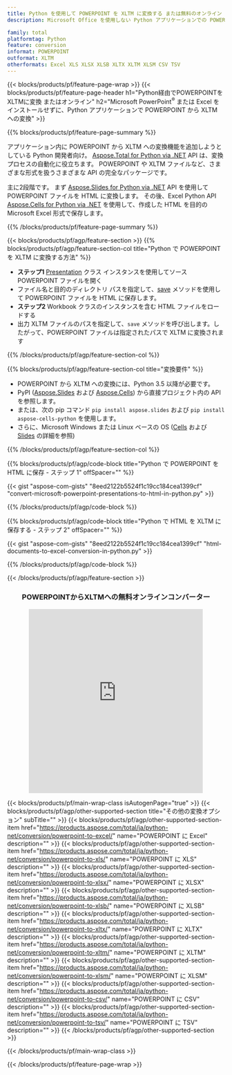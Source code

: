 ```yaml
---
title: Python を使用して POWERPOINT を XLTM に変換する または無料のオンライン コンバーターを使用
description: Microsoft Office を使用しない Python アプリケーションでの POWERPOINT から XLTM への変換 またはオンライン。コードを統合する前に、無料の CSV から POT へのオンライン コンバーターをすばやくテストします。 

family: total
platformtag: Python
feature: conversion
informat: POWERPOINT
outformat: XLTM
otherformats: Excel XLS XLSX XLSB XLTX XLTM XLSM CSV TSV
---
```

{{< blocks/products/pf/feature-page-wrap >}}
{{< blocks/products/pf/feature-page-header h1="Python経由でPOWERPOINTをXLTMに変換 またはオンライン" h2="Microsoft PowerPoint<sup>&reg;</sup> または Excel をインストールせずに、Python アプリケーションで POWERPOINT から XLTM への変換" >}}

{{% blocks/products/pf/feature-page-summary %}}

アプリケーション内に POWERPOINT から XLTM への変換機能を追加しようとしている Python 開発者向け。 [Aspose.Total for Python via .NET](https://products.aspose.com/total/python-net/) API は、変換プロセスの自動化に役立ちます。 POWERPOINT や XLTM ファイルなど、さまざまな形式を扱うさまざまな API の完全なパッケージです。

主に2段階です。 まず [Aspose.Slides for Python via .NET](https://products.aspose.com/slides/python-net/) API を使用して POWERPOINT ファイルを HTML に変換します。 その後、Excel Python API [Aspose.Cells for Python via .NET](https://products.aspose.com/cells/python-net/) を使用して、作成した HTML を目的の Microsoft Excel 形式で保存します。 

{{% /blocks/products/pf/feature-page-summary %}}

{{< blocks/products/pf/agp/feature-section >}}
{{% blocks/products/pf/agp/feature-section-col title="Python で POWERPOINT を XLTM に変換する方法" %}}
- **ステップ1** [Presentation](https://reference.aspose.com/slides/python-net/aspose.slides/presentation/) クラス インスタンスを使用してソース POWERPOINT ファイルを開く 
- ファイル名と目的のディレクトリ パスを指定して、[save](https://reference.aspose.com/slides/python-net/aspose.slides/presentation/) メソッドを使用して POWERPOINT ファイルを HTML に保存します。
-  **ステップ2** Workbook クラスのインスタンスを含む HTML ファイルをロードする
-  出力 XLTM ファイルのパスを指定して、`save` メソッドを呼び出します。したがって、POWERPOINT ファイルは指定されたパスで XLTM に変換されます

{{% /blocks/products/pf/agp/feature-section-col %}}

{{% blocks/products/pf/agp/feature-section-col title="変換要件" %}}

- POWERPOINT から XLTM への変換には、Python 3.5 以降が必要です。
- PyPI ([Aspose.Slides](https://pypi.org/project/Aspose.Slides/) および [Aspose.Cells](https://pypi.org/project/aspose-cells-python/)) から直接プロジェクト内の API を参照します。
-  または、次の pip コマンド ```pip install aspose.slides``` および ```pip install aspose-cells-python``` を使用します。
-  さらに、Microsoft Windows または Linux ベースの OS ([Cells](https://docs.aspose.com/cells/python-net/getting-started/#installation) および [Slides](https://docs.aspose.com/slides/python-net/system-requirements/) の詳細を参照)
 

{{% /blocks/products/pf/agp/feature-section-col %}}

{{% blocks/products/pf/agp/code-block title="Python で POWERPOINT を HTML に保存 - ステップ 1" offSpacer="" %}}

{{< gist "aspose-com-gists" "8eed2122b5524f1c19cc184cea1399cf" "convert-microsoft-powerpoint-presentations-to-html-in-python.py" >}}

{{% /blocks/products/pf/agp/code-block %}}

{{% blocks/products/pf/agp/code-block title="Python で HTML を XLTM に保存する - ステップ 2" offSpacer="" %}}

{{< gist "aspose-com-gists" "8eed2122b5524f1c19cc184cea1399cf" "html-documents-to-excel-conversion-in-python.py" >}}

{{% /blocks/products/pf/agp/code-block %}}

{{< /blocks/products/pf/agp/feature-section >}}
<div class="container-fluid agp-content bg-white aboutfile box-1 vh100 section nopbtm">
<div class=container>
<div class=row>
<div class="demobox tc col-md-12 padding-0" align="center">

<h3>POWERPOINTからXLTMへの無料オンラインコンバーター</h3>

<iframe style="border: none; height: 426px;" scrolling="no" src="https://total-conversion-app-65z5r2lp.qa.k8s.dynabic.com/?to=xltm&from=pptx" id="child-iframe" width="80%"></iframe>

</div></div>
</div></div>

{{< blocks/products/pf/main-wrap-class isAutogenPage="true" >}}
{{< blocks/products/pf/agp/other-supported-section title="その他の変換オプション" subTitle="" >}}
{{< blocks/products/pf/agp/other-supported-section-item href="https://products.aspose.com/total/ja/python-net/conversion/powerpoint-to-excel/" name="POWERPOINT に Excel" description="" >}}
{{< blocks/products/pf/agp/other-supported-section-item href="https://products.aspose.com/total/ja/python-net/conversion/powerpoint-to-xls/" name="POWERPOINT に XLS" description="" >}}
{{< blocks/products/pf/agp/other-supported-section-item href="https://products.aspose.com/total/ja/python-net/conversion/powerpoint-to-xlsx/" name="POWERPOINT に XLSX" description="" >}}
{{< blocks/products/pf/agp/other-supported-section-item href="https://products.aspose.com/total/ja/python-net/conversion/powerpoint-to-xlsb/" name="POWERPOINT に XLSB" description="" >}}
{{< blocks/products/pf/agp/other-supported-section-item href="https://products.aspose.com/total/ja/python-net/conversion/powerpoint-to-xltx/" name="POWERPOINT に XLTX" description="" >}}
{{< blocks/products/pf/agp/other-supported-section-item href="https://products.aspose.com/total/ja/python-net/conversion/powerpoint-to-xltm/" name="POWERPOINT に XLTM" description="" >}}
{{< blocks/products/pf/agp/other-supported-section-item href="https://products.aspose.com/total/ja/python-net/conversion/powerpoint-to-xlsm/" name="POWERPOINT に XLSM" description="" >}}
{{< blocks/products/pf/agp/other-supported-section-item href="https://products.aspose.com/total/ja/python-net/conversion/powerpoint-to-csv/" name="POWERPOINT に CSV" description="" >}}
{{< blocks/products/pf/agp/other-supported-section-item href="https://products.aspose.com/total/ja/python-net/conversion/powerpoint-to-tsv/" name="POWERPOINT に TSV" description="" >}}
{{< /blocks/products/pf/agp/other-supported-section >}}


      
{{< /blocks/products/pf/main-wrap-class >}}

{{< /blocks/products/pf/feature-page-wrap >}}